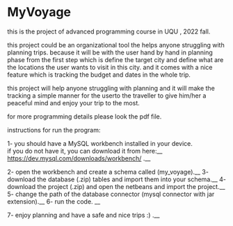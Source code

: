 # MyVoyage
this is the project of advanced programming course in UQU , 2022 fall.

this project could be an organizational tool the helps anyone struggling with planning trips. 
because it will be with the user hand by hand in planning phase from the first step which 
is define the target city and define what are the locations the user wants to visit 
in this city. and it comes with a nice feature which is tracking the budget 
and dates in the whole trip.

this project will help anyone struggling with planning and it will make the tracking 
a simple manner for the userto the traveller to give him/her a peaceful mind 
and enjoy your trip to the most.

for more programming details please look the pdf file.

instructions for run the program:

1- you should have a MySQL workbench installed in your device.<br>
if you do not have it, you can download it from here:__
https://dev.mysql.com/downloads/workbench/ .__

2- open the workbench and create a schema called (my_voyage).__
3- download the database (.zip) tables and import them into your schema.__
4- download the project (.zip) and open the netbeans and import the project.__
5- change the path of the database connector (mysql connector with jar extension).__
6- run the code. __

7- enjoy planning and have a safe and nice trips :) .__
